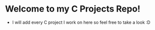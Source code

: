 Welcome to my C Projects Repo!
===========================
- I will add every C project I work on here so feel free to take a look :D
